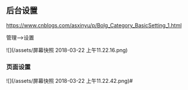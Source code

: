 
## 后台设置
https://www.cnblogs.com/asxinyu/p/Bolg_Category_BasicSetting_1.html

管理-->设置 

![](/assets/屏幕快照 2018-03-22 上午11.22.16.png)

### 页面设置
![](/assets/屏幕快照 2018-03-22 上午11.22.42.png)#